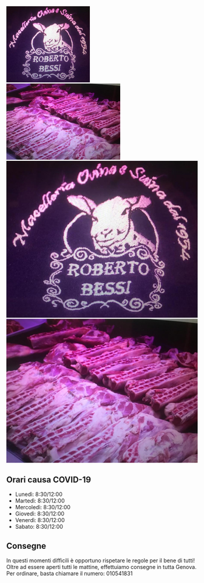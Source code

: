 <div class="row">
  <div class="column">
    <img src="agnello1.jpeg" width="220" height="200">
  </div>
  <div class="column">
    <img src="angello2.jpeg" width="300" height="200">
  </div>
</div>

<img src="agnello1.jpeg">
<img src="angello2.jpeg">


## Orari causa COVID-19

- Lunedì: 8:30/12:00
- Martedì: 8:30/12:00
- Mercoledì: 8:30/12:00
- Giovedì: 8:30/12:00
- Venerdì: 8:30/12:00
- Sabato: 8:30/12:00

## **Consegne** 
In questi momenti difficili è opportuno rispetare le regole per il bene di tutti! 
Oltre ad essere aperti tutti le mattine, effettuiamo consegne in tutta Genova. Per ordinare, basta chiamare il numero: 010541831
